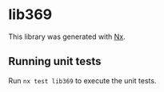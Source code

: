 # lib369

This library was generated with [Nx](https://nx.dev).

## Running unit tests

Run `nx test lib369` to execute the unit tests.
